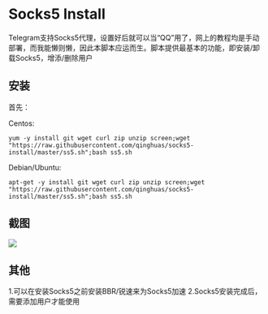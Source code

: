 # Socks5 Install
Telegram支持Socks5代理，设置好后就可以当“QQ”用了，网上的教程均是手动部署，而我能懒则懒，因此本脚本应运而生。脚本提供最基本的功能，即安装/卸载Socks5，增添/删除用户

安装
---
首先：   

Centos:
```
yum -y install git wget curl zip unzip screen;wget "https://raw.githubusercontent.com/qinghuas/socks5-install/master/ss5.sh";bash ss5.sh
```

Debian/Ubuntu:
```
apt-get -y install git wget curl zip unzip screen;wget "https://raw.githubusercontent.com/qinghuas/socks5-install/master/ss5.sh";bash ss5.sh
```

截图
---
![](https://raw.githubusercontent.com/qinghuas/socks5-install/master/socks5-install.png)

其他
---
1.可以在安装Socks5之前安装BBR/锐速来为Socks5加速
2.Socks5安装完成后，需要添加用户才能使用
